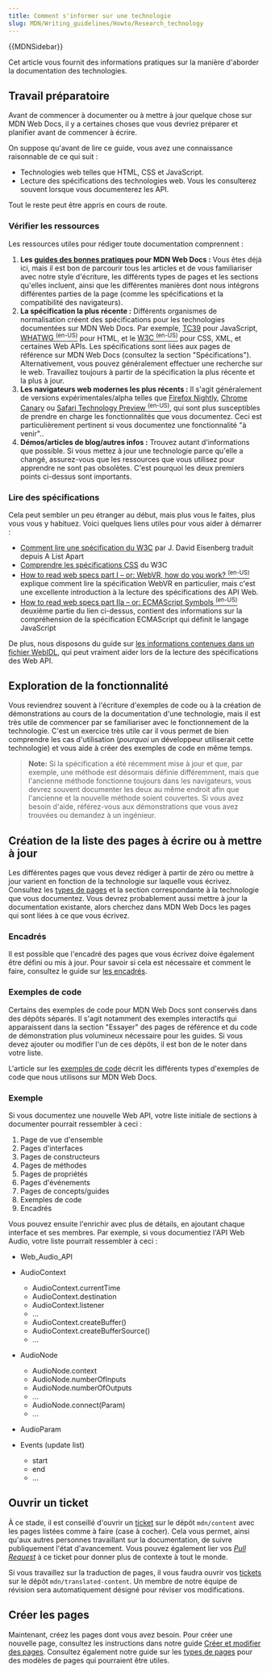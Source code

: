 ```yaml
---
title: Comment s'informer sur une technologie
slug: MDN/Writing_guidelines/Howto/Research_technology
---
```


{{MDNSidebar}}

Cet article vous fournit des informations pratiques sur la manière d'aborder la documentation des technologies.

## Travail préparatoire

Avant de commencer à documenter ou à mettre à jour quelque chose sur MDN Web Docs, il y a certaines choses que vous devriez préparer et planifier avant de commencer à écrire.

On suppose qu'avant de lire ce guide, vous avez une connaissance raisonnable de ce qui suit :

- Technologies web telles que HTML, CSS et JavaScript.
- Lecture des spécifications des technologies web. Vous les consulterez souvent lorsque vous documenterez les API.

Tout le reste peut être appris en cours de route.

### Vérifier les ressources

Les ressources utiles pour rédiger toute documentation comprennent :

1. **Les [guides des bonnes pratiques](/fr/docs/MDN/Writing_guidelines/Howto) pour MDN Web Docs :** Vous êtes déjà ici, mais il est bon de parcourir tous les articles et de vous familiariser avec notre style d'écriture, les différents types de pages et les sections qu'elles incluent, ainsi que les différentes manières dont nous intégrons différentes parties de la page (comme les spécifications et la compatibilité des navigateurs).
2. **La spécification la plus récente :** Différents organismes de normalisation créent des spécifications pour les technologies documentées sur MDN Web Docs. Par exemple, [TC39](https://tc39.es/fr/) pour JavaScript, [WHATWG <sup>(en-US)</sup>](https://whatwg.org/) pour HTML, et le [W3C <sup>(en-US)</sup>](https://www.w3.org/) pour CSS, XML, et certaines Web APIs. Les spécifications sont liées aux pages de référence sur MDN Web Docs (consultez la section "Spécifications"). Alternativement, vous pouvez généralement effectuer une recherche sur le web. Travaillez toujours à partir de la spécification la plus récente et la plus à jour.
3. **Les navigateurs web modernes les plus récents :** Il s'agit généralement de versions expérimentales/alpha telles que [Firefox Nightly](https://www.mozilla.org/fr/firefox/channel/desktop/#nightly), [Chrome Canary](https://www.google.com/intl/fr/chrome/canary/) ou [Safari Technology Preview <sup>(en-US)</sup>](https://webkit.org/downloads/), qui sont plus susceptibles de prendre en charge les fonctionnalités que vous documentez. Ceci est particulièrement pertinent si vous documentez une fonctionnalité "à venir"..
4. **Démos/articles de blog/autres infos :** Trouvez autant d'informations que possible. Si vous mettez à jour une technologie parce qu'elle a changé, assurez-vous que les ressources que vous utilisez pour apprendre ne sont pas obsolètes. C'est pourquoi les deux premiers points ci-dessus sont importants.

### Lire des spécifications

Cela peut sembler un peu étranger au début, mais plus vous le faites, plus vous vous y habituez. Voici quelques liens utiles pour vous aider à démarrer :

- [Comment lire une spécification du W3C](https://www.pompage.net/traduction/lirespec) par J. David Eisenberg traduit depuis A List Apart
- [Comprendre les spécifications CSS](https://www.w3.org/Style/CSS/read.fr.html) du W3C
- [How to read web specs part I – or: WebVR, how do you work? <sup>(en-US)</sup>](https://surma.dev/things/reading-specs/) explique comment lire la spécification WebVR en particulier, mais c'est une excellente introduction à la lecture des spécifications des API Web.
- [How to read web specs part IIa – or: ECMAScript Symbols <sup>(en-US)</sup>](https://surma.dev/things/reading-specs-2/) deuxième partie du lien ci-dessus, contient des informations sur la compréhension de la spécification ECMAScript qui définit le langage JavaScript

De plus, nous disposons du guide sur [les informations contenues dans un fichier WebIDL](/fr/docs/MDN/Writing_guidelines/Howto/Write_an_API_reference/Information_contained_in_a_WebIDL_file), qui peut vraiment aider lors de la lecture des spécifications des Web API.

## Exploration de la fonctionnalité

Vous reviendrez souvent à l'écriture d'exemples de code ou à la création de démonstrations au cours de la documentation d'une technologie, mais il est très utile de commencer par se familiariser avec le fonctionnement de la technologie. C'est un exercice très utile car il vous permet de bien comprendre les cas d'utilisation (_pourquoi_ un développeur utiliserait cette technologie) et vous aide à créer des exemples de code en même temps.

> **Note:** Si la spécification a été récemment mise à jour et que, par exemple, une méthode est désormais définie différemment, mais que l'ancienne méthode fonctionne toujours dans les navigateurs, vous devrez souvent documenter les deux au même endroit afin que l'ancienne et la nouvelle méthode soient couvertes.
> Si vous avez besoin d'aide, référez-vous aux démonstrations que vous avez trouvées ou demandez à un ingénieur.

## Création de la liste des pages à écrire ou à mettre à jour

Les différentes pages que vous devez rédiger à partir de zéro ou mettre à jour varient en fonction de la technologie sur laquelle vous écrivez. Consultez les [types de pages](/fr/docs/MDN/Writing_guidelines/Page_structures/Page_types) et la section correspondante à la technologie que vous documentez. Vous devrez probablement aussi mettre à jour la documentation existante, alors cherchez dans MDN Web Docs les pages qui sont liées à ce que vous écrivez.

### Encadrés

Il est possible que l'encadré des pages que vous écrivez doive également être défini ou mis à jour. Pour savoir si cela est nécessaire et comment le faire, consultez le guide sur [les encadrés](/fr/docs/MDN/Writing_guidelines/Howto/Write_an_API_reference/Sidebars).

### Exemples de code

Certains des exemples de code pour MDN Web Docs sont conservés dans des dépôts séparés. Il s'agit notamment des exemples interactifs qui apparaissent dans la section "Essayer" des pages de référence et du code de démonstration plus volumineux nécessaire pour les guides. Si vous devez ajouter ou modifier l'un de ces dépôts, il est bon de le noter dans votre liste.

L'article sur les [exemples de code](/fr/docs/MDN/Writing_guidelines/Page_structures/Code_examples) décrit les différents types d'exemples de code que nous utilisons sur MDN Web Docs.

### Exemple

Si vous documentez une nouvelle Web API, votre liste initiale de sections à documenter pourrait ressembler à ceci :

1. Page de vue d'ensemble
2. Pages d'interfaces
3. Pages de constructeurs
4. Pages de méthodes
5. Pages de propriétés
6. Pages d'événements
7. Pages de concepts/guides
8. Exemples de code
9. Encadrés

Vous pouvez ensuite l'enrichir avec plus de détails, en ajoutant chaque interface et ses membres. Par exemple, si vous documentiez l'API Web Audio, votre liste pourrait ressembler à ceci :

- Web_Audio_API
- AudioContext

  - AudioContext.currentTime
  - AudioContext.destination
  - AudioContext.listener
  - ...
  - AudioContext.createBuffer()
  - AudioContext.createBufferSource()
  - ...

- AudioNode

  - AudioNode.context
  - AudioNode.numberOfInputs
  - AudioNode.numberOfOutputs
  - ...
  - AudioNode.connect(Param)
  - ...

- AudioParam
- Events (update list)

  - start
  - end
  - …

## Ouvrir un ticket

À ce stade, il est conseillé d'ouvrir un [ticket](https://github.com/mdn/content/issues) sur le dépôt `mdn/content` avec les pages listées comme à faire (case à cocher). Cela vous permet, ainsi qu'aux autres personnes travaillant sur la documentation, de suivre publiquement l'état d'avancement. Vous pouvez également lier vos [<i lang="en">Pull Request</i>](https://docs.github.com/fr/pull-requests/collaborating-with-pull-requests/proposing-changes-to-your-work-with-pull-requests/creating-a-pull-request) à ce ticket pour donner plus de contexte à tout le monde.

Si vous travaillez sur la traduction de pages, il vous faudra ouvrir vos [tickets](https://github.com/mdn/translated-content/issues) sur le dépôt `mdn/translated-content`. Un membre de notre équipe de révision sera automatiquement désigné pour réviser vos modifications.

## Créer les pages

Maintenant, créez les pages dont vous avez besoin. Pour créer une nouvelle page, consultez les instructions dans notre guide [Créer et modifier des pages](/fr/docs/MDN/Writing_guidelines/Howto/Creating_moving_deleting). Consultez également notre guide sur les [types de pages](/fr/docs/MDN/Writing_guidelines/Page_structures/Page_types) pour des modèles de pages qui pourraient être utiles.

